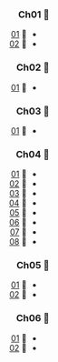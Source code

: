 

<div dir = rtl >
  
### :ledger: Ch01
-  :page_facing_up: [01]()
-  :page_facing_up: [02]()
### :ledger: Ch02
-  :page_facing_up: [01]()
### :ledger: Ch03
-  :page_facing_up: [01]()
### :ledger: Ch04
-  :page_facing_up: [01]()
-  :page_facing_up: [02]()
-  :page_facing_up: [03]()
-  :page_facing_up: [04]()
-  :page_facing_up: [05]()
-  :page_facing_up: [06]()
-  :page_facing_up: [07]()
-  :page_facing_up: [08]()
### :ledger: Ch05
-  :page_facing_up: [01]()
-  :page_facing_up: [02]()
### :ledger: Ch06
-  :page_facing_up: [01]()
-  :page_facing_up: [02]()


</div >



